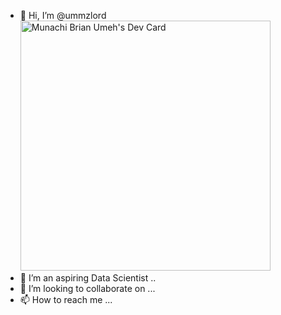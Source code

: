 - 👋 Hi, I’m @ummzlord
<a href="https://app.daily.dev/ummzlord"><img src="https://api.daily.dev/devcards/8f3169b6855c4dbcaf4c59871c8be617.png?r=f4v" width="400" alt="Munachi Brian Umeh's Dev Card"/></a>
- 👀 I’m an aspiring Data Scientist ..
- 💞️ I’m looking to collaborate on ...
- 📫 How to reach me ...


<!---
ummzlord/ummzlord is a ✨ special ✨ repository because its `README.md` (this file) appears on your GitHub profile.
You can click the Preview link to take a look at your changes.
--->
